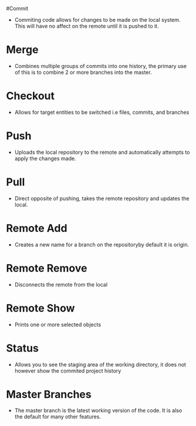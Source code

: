 #Commit
  - Commiting code allows for changes to be made on the local system. This will have no affect on the remote until it is pushed to it.

# Merge
  - Combines multiple groups of commits into one history, the primary use of this is to combine 2 or more branches into the master.

# Checkout
  - Allows for target entities to be switched i.e files, commits, and branches

# Push
  - Uploads the local repository to the remote and automatically attempts to apply the changes made.

# Pull
  - Direct opposite of pushing, takes the remote repository and updates the local.

# Remote Add
  - Creates a new name for a branch on the repositoryby default it is origin.

# Remote Remove
  - Disconnects the remote from the local

# Remote Show
  - Prints one or more selected objects

# Status
  - Allows you to see the staging area of the working directory, it does not however show the commited project history

# Master Branches
  - The master branch is the latest working version of the code. It is also the default for many other features.
